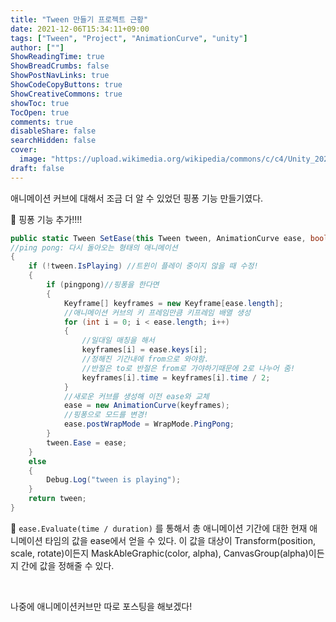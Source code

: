 ```yaml
---
title: "Tween 만들기 프로젝트 근황"
date: 2021-12-06T15:34:11+09:00
tags: ["Tween", "Project", "AnimationCurve", "unity"]
author: [""]
ShowReadingTime: true
ShowBreadCrumbs: false
ShowPostNavLinks: true
ShowCodeCopyButtons: true
ShowCreativeCommons: true
showToc: true
TocOpen: true
comments: true
disableShare: false
searchHidden: false
cover:
  image: "https://upload.wikimedia.org/wikipedia/commons/c/c4/Unity_2021.svg"
draft: false
---
```


애니메이션 커브에 대해서 조금 더 알 수 있었던 핑퐁 기능 만들기였다.


🍑 핑퐁 기능 추가!!!!
```csharp
public static Tween SetEase(this Tween tween, AnimationCurve ease, bool pingpong = false)
//ping pong: 다시 돌아오는 형태의 애니메이션
{
    if (!tween.IsPlaying) //트윈이 플레이 중이지 않을 때 수정!
    {
        if (pingpong)//핑퐁을 한다면
        {
            Keyframe[] keyframes = new Keyframe[ease.length];
            //애니메이션 커브의 키 프레임만큼 키프레임 배열 생성
            for (int i = 0; i < ease.length; i++)
            {
                //일대일 매칭을 해서
                keyframes[i] = ease.keys[i];
                //정해진 기간내에 from으로 와야함. 
                //반절은 to로 반절은 from로 가야하기때문에 2로 나누어 줌!
                keyframes[i].time = keyframes[i].time / 2;
            }
            //새로운 커브를 생성해 이전 ease와 교체
            ease = new AnimationCurve(keyframes);
            //핑퐁으로 모드를 변경!
            ease.postWrapMode = WrapMode.PingPong;
        }
        tween.Ease = ease;
    }
    else
    {
        Debug.Log("tween is playing");
    }
    return tween;
}
```

💚 `ease.Evaluate(time / duration)` 를 통해서 총 애니메이션 기간에 대한 현재 애니메이션 타임의 값을 ease에서 얻을 수 있다. 이 값을 대상이 Transform(position, scale, rotate)이든지 MaskAbleGraphic(color, alpha), CanvasGroup(alpha)이든지 간에 값을 정해줄 수 있다.

<br>

나중에 애니메이션커브만 따로 포스팅을 해보겠다!
